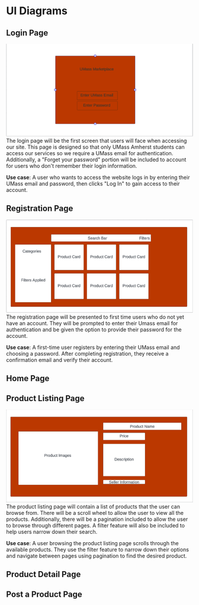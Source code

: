 # UI Diagrams

## Login Page
![Registration](https://github.com/mykaala/umassmarketplace/blob/ui-diagrams-md/loginpage.png?raw=true)
The login page will be the first screen that users will face when accessing our site. This page is designed so that only UMass Amherst students can access our services so we require a UMass email for authentication. Additionally, a "Forget your password" portion will be included to account for users who don't remember their login information.


**Use case**: A user who wants to access the website logs in by entering their UMass email and password, then clicks "Log In" to gain access to their account.



## Registration Page

![Registration](https://github.com/mykaala/umassmarketplace/blob/ui-diagrams-md/homepage.png?raw=true)
The registration page will be presented to first time users who do not yet have an account. They will be prompted to enter their Umass email for authentication and be given the option to provide their password for the account.


**Use case**: A first-time user registers by entering their UMass email and choosing a password. After completing registration, they receive a confirmation email and verify their account.
## Home Page

## Product Listing Page
![Registration](https://github.com/mykaala/umassmarketplace/blob/ui-diagrams-md/product.png?raw=true)
The product listing page will contain a list of products that the user can browse from. There will be a scroll wheel to allow the user to view all the products. Additionally, there will be a pagination included to allow the user to browse through different pages. A filter feature will also be included to help users narrow down their search.


**Use case**: A user browsing the product listing page scrolls through the available products. They use the filter feature to narrow down their options and navigate between pages using pagination to find the desired product.

## Product Detail Page

## Post a Product Page
